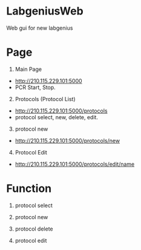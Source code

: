 # LabgeniusWeb
Web gui for new labgenius

# Page

1. Main Page
  - http://210.115.229.101:5000
  - PCR Start, Stop.

2. Protocols (Protocol List)
  - http://210.115.229.101:5000/protocols
  - protocol select, new, delete, edit.

3. protocol new 
  - http://210.115.229.101:5000/protocols/new
  
4. Protocol Edit
  - http://210.115.229.101:5000/protocols/edit/name
  
# Function 
1. protocol select

2. protocol new

3. protocol delete

4. protocol edit
